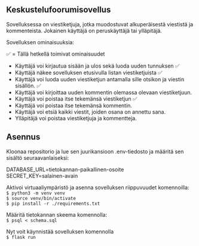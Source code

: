 ## Keskustelufoorumisovellus

Sovelluksessa on viestiketjuja, jotka muodostuvat alkuperäisestä viestistä ja kommenteista. Jokainen käyttäjä on peruskäyttäjä tai ylläpitäjä.

Sovelluksen ominaisuuksia:

:white_check_mark: = Tällä hetkellä toimivat ominaisuudet 

- Käyttäjä voi kirjautua sisään ja ulos sekä luoda uuden tunnuksen :white_check_mark:
- Käyttäjä näkee sovelluksen etusivulla listan viestiketjuista :white_check_mark: 
- Käyttäjä voi luoda uuden viestiketjun antamalla sille otsikon ja viestin sisällön. :white_check_mark:
- Käyttäjä voi kirjoittaa uuden kommentin olemassa olevaan viestiketjuun.
- Käyttäjä voi poistaa itse tekemänsä viestiketjun :white_check_mark:
- Käyttäjä voi poistaa itse tekemänsä kommentin.
- Käyttäjä voi etsiä kaikki viestit, joiden osana on annettu sana.
- Ylläpitäjä voi poistaa viestiketjuja ja kommentteja.

## Asennus

Kloonaa repositorio ja lue sen juurikansioon .env-tiedosto ja määritä sen sisältö seuraavanlaiseksi:

  DATABASE_URL=tietokannan-paikallinen-osoite <br />
  SECRET_KEY=salainen-avain <br />

Aktivoi virtuaaliympäristö ja asenna sovelluksen riippuvuudet komennoilla:<br />
  `$ python3 -m venv venv`<br />
  `$ source venv/bin/activate`<br />
  `$ pip install -r ./requirements.txt`

Määritä tietokannan skeema komennolla:<br />
  `$ psql < schema.sql`

Nyt voit käynnistää sovelluksen komennolla<br />
  `$ flask run`
